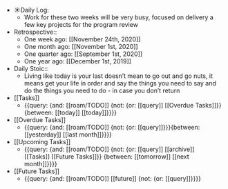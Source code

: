 - ☀️Daily Log:
    - Work for these two weeks will be very busy, focused on delivery a few key projects for the program review
- Retrospective::
    - One week ago: [[November 24th, 2020]]
    - One month ago: [[November 1st, 2020]]
    - One quarter ago: [[September 1st, 2020]]
    - One year ago: [[December 1st, 2019]]
- Daily Stoic::
    - Living like today is your last doesn’t mean to go out and go nuts, it means get your life in order and say the things you need to say and do the things you need to do - in case you don’t return
- [[Tasks]]
    - {{query: {and: [[roam/TODO]] {not: {or: [[query]] [[Overdue Tasks]]}} {between: [[today]] [[today]]}}}}
- [[Overdue Tasks]]
    - {{query: {and: [[roam/TODO]] {not: {or: [[query]]}}}{between: [[yesterday]] [[last month]]}}}}
- [[Upcoming Tasks]]
    - {{query: {and: [[roam/TODO]] {not: {or: [[query]] [[archive]] [[Tasks]] [[Future Tasks]]}} {between: [[tomorrow]] [[next month]]}}}}
- [[Future Tasks]]
    - {{query: {and: [[roam/TODO]] [[future]] {not: {or: [[query]]}}}}
